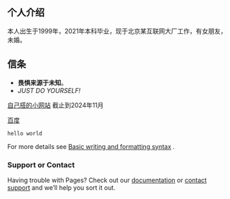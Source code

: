 ## 个人介绍

本人出生于1999年，2021年本科毕业，现于北京某互联网大厂工作，有女朋友，未婚。

## 信条

- **畏惧来源于未知**。
- _JUST DO YOURSELF!_

[自己搭的小网站](http://60.205.126.60:8080/) 截止到2024年11月


[百度](https://www.baidu.com)

`
hello world
`

For more details
see [Basic writing and formatting syntax](https://docs.github.com/en/github/writing-on-github/getting-started-with-writing-and-formatting-on-github/basic-writing-and-formatting-syntax)
.
### Support or Contact

Having trouble with Pages? Check out our [documentation](https://docs.github.com/categories/github-pages-basics/) or [contact support](https://support.github.com/contact) and we’ll help you sort it out.
